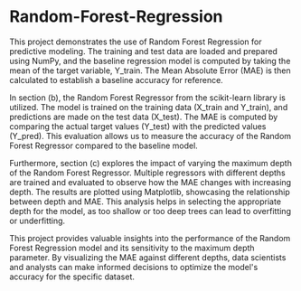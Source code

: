 # Random-Forest-Regression

This project demonstrates the use of Random Forest Regression for predictive modeling. The training and test data are loaded and prepared using NumPy, and the baseline regression model is computed by taking the mean of the target variable, Y_train. The Mean Absolute Error (MAE) is then calculated to establish a baseline accuracy for reference.  

In section (b), the Random Forest Regressor from the scikit-learn library is utilized. The model is trained on the training data (X_train and Y_train), and predictions are made on the test data (X_test). The MAE is computed by comparing the actual target values (Y_test) with the predicted values (Y_pred). This evaluation allows us to measure the accuracy of the Random Forest Regressor compared to the baseline model.  

Furthermore, section (c) explores the impact of varying the maximum depth of the Random Forest Regressor. Multiple regressors with different depths are trained and evaluated to observe how the MAE changes with increasing depth. The results are plotted using Matplotlib, showcasing the relationship between depth and MAE. This analysis helps in selecting the appropriate depth for the model, as too shallow or too deep trees can lead to overfitting or underfitting.  

This project provides valuable insights into the performance of the Random Forest Regression model and its sensitivity to the maximum depth parameter. By visualizing the MAE against different depths, data scientists and analysts can make informed decisions to optimize the model's accuracy for the specific dataset.  
